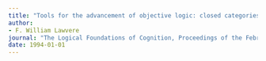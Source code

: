 ```yaml
---
title: "Tools for the advancement of objective logic: closed categories and toposes"
author:
- F. William Lawvere
journal: "The Logical Foundations of Cognition, Proceedings of the Febr. 1991 Vancouver Conference \"Logic and Cognition\""
date: 1994-01-01
---
```

